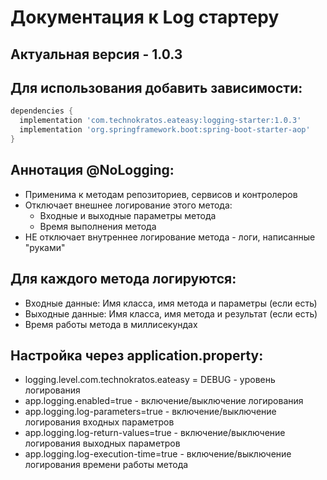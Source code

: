 # Документация к Log стартеру

## Актуальная версия - 1.0.3

## Для использования добавить зависимости:

```groovy
dependencies {
  implementation 'com.technokratos.eateasy:logging-starter:1.0.3'
  implementation 'org.springframework.boot:spring-boot-starter-aop'
}
```

## Аннотация **@NoLogging**:
- Применима к методам репозиториев, сервисов и контролеров
- Отключает внешнее логирование этого метода:
  - Входные и выходные параметры метода
  - Время выполнения метода
- НЕ отключает внутреннее логирование метода - логи, написанные "руками"

## Для каждого метода логируются:
  - Входные данные: Имя класса, имя метода и параметры (если есть)
  - Выходные данные: Имя класса, имя метода и результат (если есть)
  - Время работы метода в миллисекундах 

## Настройка через application.property:
- logging.level.com.technokratos.eateasy = DEBUG - уровень логирования
- app.logging.enabled=true - включение/выключение логирования 
- app.logging.log-parameters=true - включение/выключение логирования входных параметров
- app.logging.log-return-values=true - включение/выключение логирования выходных параметров
- app.logging.log-execution-time=true - включение/выключение логирования времени работы метода